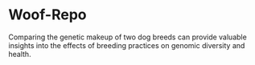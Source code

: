 # Woof-Repo
Comparing the genetic makeup of two dog breeds can provide valuable insights into the effects of breeding practices on genomic diversity and health.
